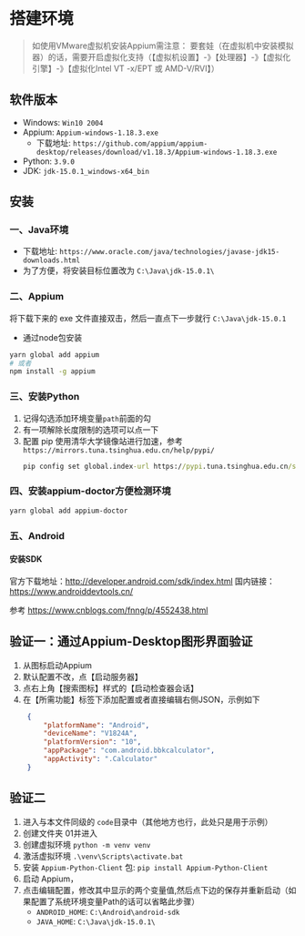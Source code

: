 # 搭建环境

> 如使用VMware虚拟机安装Appium需注意：
> 要套娃（在虚拟机中安装模拟器）的话，需要开启虚拟化支持（【虚拟机设置】-》【处理器】-》【虚拟化引擎】-》【虚拟化Intel VT -x/EPT 或 AMD-V/RVI】）

## 软件版本

- Windows: `Win10 2004`
- Appium: `Appium-windows-1.18.3.exe`
    - 下载地址: `https://github.com/appium/appium-desktop/releases/download/v1.18.3/Appium-windows-1.18.3.exe`
- Python: `3.9.0`
- JDK: `jdk-15.0.1_windows-x64_bin`

## 安装

### 一、Java环境

- 下载地址: `https://www.oracle.com/java/technologies/javase-jdk15-downloads.html`
- 为了方便，将安装目标位置改为 `C:\Java\jdk-15.0.1\`

### 二、Appium

将下载下来的 exe 文件直接双击，然后一直点下一步就行
`C:\Java\jdk-15.0.1`

- 通过node包安装
```bash
yarn global add appium
# 或者
npm install -g appium
```

### 三、安装Python

1. 记得勾选添加环境变量`path`前面的勾
2. 有一项解除长度限制的选项可以点一下
3. 配置 pip 使用清华大学镜像站进行加速，参考`https://mirrors.tuna.tsinghua.edu.cn/help/pypi/`
    ```cmd
    pip config set global.index-url https://pypi.tuna.tsinghua.edu.cn/simple
    ```
### 四、安装appium-doctor方便检测环境

```bash
yarn global add appium-doctor
```

### 五、Android

#### 安装SDK

官方下载地址：http://developer.android.com/sdk/index.html
国内链接：https://www.androiddevtools.cn/

参考
https://www.cnblogs.com/fnng/p/4552438.html

## 验证一：通过Appium-Desktop图形界面验证
1. 从图标启动Appium
2. 默认配置不改，点【启动服务器】
3. 点右上角【搜索图标】样式的【启动检查器会话】
4. 在【所需功能】标签下添加配置或者直接编辑右侧JSON，示例如下
   ```json
    {
        "platformName": "Android",
        "deviceName": "V1824A",
        "platformVersion": "10",
        "appPackage": "com.android.bbkcalculator",
        "appActivity": ".Calculator"
    }
    ```

## 验证二

1. 进入与本文件同级的 `code`目录中（其他地方也行，此处只是用于示例）
2. 创建文件夹 01并进入
3. 创建虚拟环境 `python -m venv venv`
4. 激活虚拟环境 `.\venv\Scripts\activate.bat`
5. 安装 `Appium-Python-Client` 包: `pip install Appium-Python-Client`
6. 启动 Appium，
7. 点击编辑配置，修改其中显示的两个变量值,然后点下边的保存并重新启动（如果配置了系统环境变量Path的话可以省略此步骤）
    - `ANDROID_HOME`: `C:\Android\android-sdk`
    - `JAVA_HOME`: `C:\Java\jdk-15.0.1\`